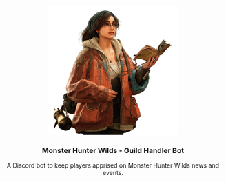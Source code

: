 <div align="center">
  <a href="https://github.com/Sorahawk/handler-discord-bot/">
    <img src="images/alma.png" alt="Project Logo" width="300" height="300">
  </a>
  <h3 align="center">Monster Hunter Wilds - Guild Handler Bot</h3>
  <p align="center">
    A Discord bot to keep players apprised on Monster Hunter Wilds news and events.
  </p>
</div>
